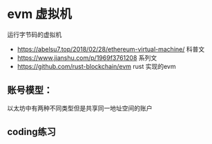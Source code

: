 # evm 虚拟机
运行字节码的虚拟机

- https://abelsu7.top/2018/02/28/ethereum-virtual-machine/    科普文
- https://www.jianshu.com/p/1969f3761208    系列文
- https://github.com/rust-blockchain/evm    rust 实现的evm

## 账号模型：
以太坊中有两种不同类型但是共享同一地址空间的账户

## coding练习

